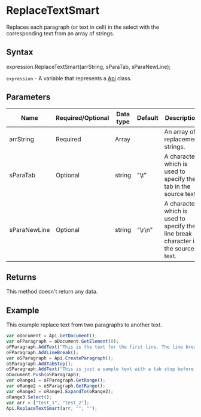 # ReplaceTextSmart

Replaces each paragraph (or text in cell) in the select with the corresponding text from an array of strings.

## Syntax

expression.ReplaceTextSmart(arrString, sParaTab, sParaNewLine);

`expression` - A variable that represents a [Api](../Api.md) class.

## Parameters

| **Name** | **Required/Optional** | **Data type** | **Default** | **Description** |
| ------------- | ------------- | ------------- | ------------- | ------------- |
| arrString | Required | Array |  | An array of replacement strings. |
| sParaTab | Optional | string | "\t" | A character which is used to specify the tab in the source text. |
| sParaNewLine | Optional | string | "\r\n" | A character which is used to specify the line break character in the source text. |

## Returns

This method doesn't return any data.

## Example

This example replace text from two paragraphs to another text.

```javascript
var oDocument = Api.GetDocument();
var oFParagraph = oDocument.GetElement(0);
oFParagraph.AddText("This is the text for the first line. The line break is added after it.");
oFParagraph.AddLineBreak();
var oSParagraph = Api.CreateParagraph();
oSParagraph.AddTabStop();
oSParagraph.AddText("This is just a sample text with a tab stop before it.");
oDocument.Push(oSParagraph);
var oRange1 = oFParagraph.GetRange();
var oRange2 = oSParagraph.GetRange();
var oRange3 = oRange1.ExpandTo(oRange2);
oRange3.Select();
var arr = ["test_1", "test_2"];
Api.ReplaceTextSmart(arr, "", "");
```
